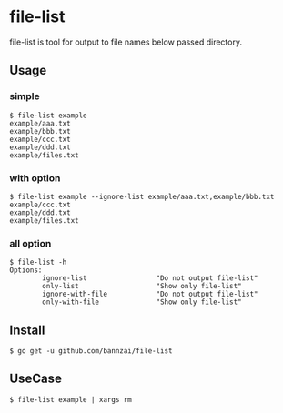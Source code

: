 # file-list
file-list is tool for output to file names below passed directory.

## Usage
### simple

```
$ file-list example
example/aaa.txt
example/bbb.txt
example/ccc.txt
example/ddd.txt
example/files.txt
```

### with option

```
$ file-list example --ignore-list example/aaa.txt,example/bbb.txt
example/ccc.txt
example/ddd.txt
example/files.txt
```

### all option

```
$ file-list -h
Options:
        ignore-list                 "Do not output file-list"
        only-list                   "Show only file-list"
        ignore-with-file            "Do not output file-list"
        only-with-file              "Show only file-list"

```

## Install

```
$ go get -u github.com/bannzai/file-list
```

## UseCase

```
$ file-list example | xargs rm
```
